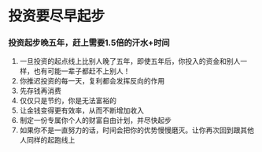 # 投资要尽早起步
### 投资起步晚五年，赶上需要1.5倍的汗水+时间

1. 一旦投资的起点线上比别人晚了五年，即使五年后，你投入的资金和别人一样，也有可能一辈子都赶不上别人！
2. 你推迟投资的每一天，复利都会发挥反向的作用
3. 先存钱再消费
4. 仅仅只是节约，你是无法富裕的
5. 让金钱变得更有效率，从而不断增加收入
6. 制定一份专属你个人的财富自由计划，并尽快起步
7. 如果你不是一直努力的话，时间会把你的优势慢慢磨灭。让你再次回到跟其他人同样的起跑线上